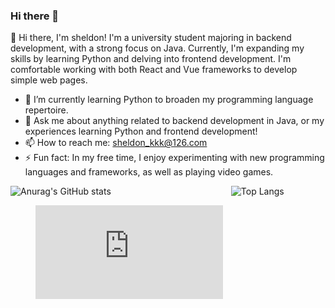 ### Hi there 👋

<!--
**sheldon-3601e/sheldon-3601e** is a ✨ _special_ ✨ repository because its `README.md` (this file) appears on your GitHub profile.

Here are some ideas to get you started:

- 🔭 I’m currently working on ...
- 🌱 I’m currently learning ...
- 👯 I’m looking to collaborate on ...
- 🤔 I’m looking for help with ...
- 💬 Ask me about ...
- 📫 How to reach me: ...
- 😄 Pronouns: ...
- ⚡ Fun fact: ...
-->
👋 Hi there, I'm sheldon! I'm a university student majoring in backend development, with a strong focus on Java. Currently, I'm expanding my skills by learning Python and delving into frontend development. I'm comfortable working with both React and Vue frameworks to develop simple web pages.

- 🌱 I’m currently learning Python to broaden my programming language repertoire.
- 💬 Ask me about anything related to backend development in Java, or my experiences learning Python and frontend development!
- 📫 How to reach me: sheldon_kkk@126.com
- ⚡ Fun fact: In my free time, I enjoy experimenting with new programming languages and frameworks, as well as playing video games.

<div style="display: flex; flex-wrap: nowrap;">
  <div style="width: 70%;">
    <img src="https://github-readme-stats.vercel.app/api?username=sheldon-3601e&show_icons=true&theme=shadow_green&hide=Stars_Earned" alt="Anurag's GitHub stats" />
  </div>
  <div style="width: 30%;">
    <img src="https://github-readme-stats.vercel.app/api/top-langs/?username=sheldon-3601e" alt="Top Langs" />
  </div>
</div>
<div>
 <figure><embed src="https://wakatime.com/share/@018d64cd-0960-4dea-92b6-7b4179d8465b/23d6613d-85a8-45d3-bfdd-c34b62ac55fa.svg"></embed></figure> 
</div>




